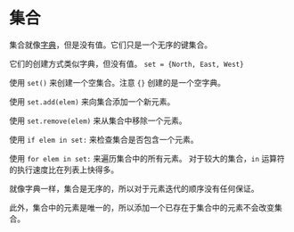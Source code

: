 # 集合
集合就像[字典](docs/scripting/dicts.md)，但是没有值。它们只是一个无序的键集合。

它们的创建方式类似字典，但没有值。
`set = {North, East, West}`

使用 `set()` 来创建一个空集合。注意 `{}` 创建的是一个空字典。

使用 `set.add(elem)` 来向集合添加一个新元素。

使用 `set.remove(elem)` 来从集合中移除一个元素。

使用 `if elem in set:` 来检查集合是否包含一个元素。

使用 `for elem in set:` 来遍历集合中的所有元素。
对于较大的集合，`in` 运算符的执行速度比在列表上快得多。

就像字典一样，集合是无序的，所以对于元素迭代的顺序没有任何保证。

此外，集合中的元素是唯一的，所以添加一个已存在于集合中的元素不会改变集合。